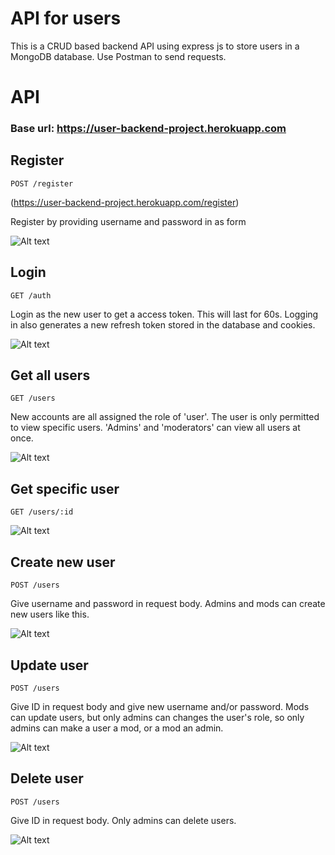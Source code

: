 # API for users

This is a CRUD based backend API using express js to store users in a MongoDB database. Use Postman to send requests.

# API

### Base url: https://user-backend-project.herokuapp.com

## Register

`POST /register`

(https://user-backend-project.herokuapp.com/register)

Register by providing username and password in as form

![Alt text](/screenshots/register.png)

## Login

`GET /auth`

Login as the new user to get a access token. This will last for 60s. Logging in also generates a new refresh token stored in the database and cookies.

![Alt text](/screenshots/login.png)

## Get all users

`GET /users`

New accounts are all assigned the role of 'user'. The user is only permitted to view specific users. 'Admins' and 'moderators' can view all users at once.

![Alt text](/screenshots/getUsers.png)

## Get specific user

`GET /users/:id`

![Alt text](/screenshots/getUser.png)

## Create new user

`POST /users`

Give username and password in request body. Admins and mods can create new users like this.

![Alt text](/screenshots/newUser.png)

## Update user

`POST /users`

Give ID in request body and give new username and/or password. Mods can update users, but only admins can changes the user's role, so only admins can make a user a mod, or a mod an admin.

![Alt text](/screenshots/updateUser.png)

## Delete user

`POST /users`

Give ID in request body. Only admins can delete users.

![Alt text](/screenshots/deleteUser.png)
